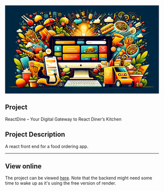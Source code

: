![Alt text](image.png)

## Project

ReactDine – Your Digital Gateway to React Diner’s Kitchen

## Project Description

A react front end for a food ordering app.

----

## View online

The project can be viewed [here](https://react-diner-front-jukkor.onrender.com/). Note that the backend might need some time to wake up as it's using the free version of render.
